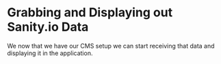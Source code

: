 # Grabbing and Displaying out Sanity.io Data

We now that we have our CMS setup we can start receiving that data and displaying it in the application. 
